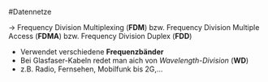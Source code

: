 #Datennetze 

-> Frequency Division Multiplexing (**FDM**) bzw. Frequency Division Multiple Access (**FDMA**) bzw. Frequency Division Duplex (**FDD**)

- Verwendet verschiedene **Frequenzbänder**
- Bei Glasfaser-Kabeln redet man aich von _Wavelength-Division_ (**WD**)
- z.B. Radio, Fernsehen, Mobilfunk bis 2G,...
